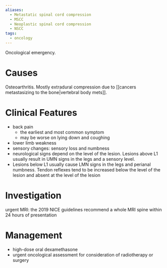 ```yaml
---
aliases:
  - Metastatic spinal cord compression
  - MSCC
  - Neoplastic spinal cord compression
  - NSCC
tags:
  - oncology
---
```

Oncological emergency. 

# Causes
Osteoarthritis. 
Mostly extradural compression due to [[cancers metastasizing to the bone|vertebral body mets]].  

# Clinical Features
- back pain
    - the earliest and most common symptom
    - may be worse on lying down and coughing
- lower limb weakness
- sensory changes: sensory loss and numbness
- neurological signs depend on the level of the lesion. Lesions above L1 usually result in UMN signs in the legs and a sensory level. 
- Lesions below L1 usually cause LMN signs in the legs and perianal numbness. Tendon reflexes tend to be increased below the level of the lesion and absent at the level of the lesion

# Investigation
urgent MRI: the 2019 NICE guidelines recommend a whole MRI spine within 24 hours of presentation

# Management 
- high-dose oral dexamethasone
- urgent oncological assessment for consideration of radiotherapy or surgery